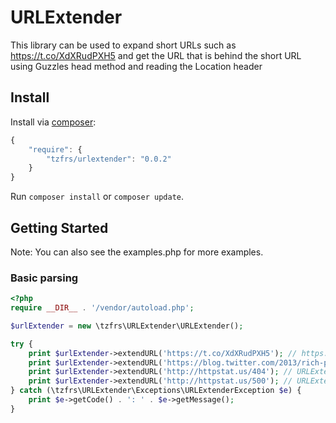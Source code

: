 # URLExtender

This library can be used to expand short URLs such as https://t.co/XdXRudPXH5 and get the URL that is behind the short
URL using Guzzles head method and reading the Location header

## Install

Install via [composer](https://getcomposer.org):

```javascript
{
    "require": {
        "tzfrs/urlextender": "0.0.2"
    }
}
```

Run `composer install` or `composer update`.

## Getting Started

Note: You can also see the examples.php for more examples.

### Basic parsing

```php
<?php
require __DIR__ . '/vendor/autoload.php';

$urlExtender = new \tzfrs\URLExtender\URLExtender();

try {
    print $urlExtender->extendURL('https://t.co/XdXRudPXH5'); // https://blog.twitter.com/2013/rich-photo-experience-now-in-embedded-tweets-3
    print $urlExtender->extendURL('https://blog.twitter.com/2013/rich-photo-experience-now-in-embedded-tweets-3'); //https://blog.twitter.com/2013/rich-photo-experience-now-in-embedded-tweets-3
    print $urlExtender->extendURL('http://httpstat.us/404'); // URLExtenderException (404)
    print $urlExtender->extendURL('http://httpstat.us/500'); // URLExtenderException (500)
} catch (\tzfrs\URLExtender\Exceptions\URLExtenderException $e) {
    print $e->getCode() . ': ' . $e->getMessage();
}
```